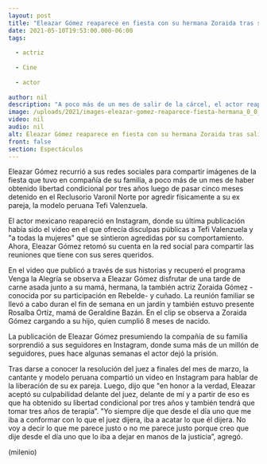 ```yaml
---
layout: post
title: "Eleazar Gómez reaparece en fiesta con su hermana Zoraida tras salir de prisión"
date: 2021-05-10T19:53:00.000-06:00
tags:
  
  - actriz
  
  - Cine
  
  - actor
  
author: nil
description: "A poco más de un mes de salir de la cárcel, el actor reapareció en redes sociales donde compartió imágenes de la reunión que celebró con su familia. "
image: /uploads/2021/images-eleazar-gomez-reaparece-fiesta-hermana_0_0_1200_747.jpg
video: nil
audio: nil
alt: Eleazar Gómez reaparece en fiesta con su hermana Zoraida tras salir de prisión
front: false
section: Espectáculos
---
```


Eleazar Gómez recurrió a sus redes sociales para compartir imágenes de la fiesta que tuvo en compañía de su familia, a poco más de un mes de haber obtenido libertad condicional por tres años luego de pasar cinco meses detenido en el Reclusorio Varonil Norte por agredir físicamente a su ex pareja, la modelo peruana Tefi Valenzuela. 

El actor mexicano reapareció en Instagram, donde su última publicación había sido el video en el que ofrecía disculpas públicas a Tefi Valenzuela y "a todas la mujeres" que se sintieron agredidas por su comportamiento. Ahora, Eleazar Gómez retomó su cuenta en la red social para compartir las reuniones que tiene con sus seres queridos.  

En el video que publicó a través de sus historias y recuperó el programa Venga la Alegría se observa a Eleazar Gómez disfrutar de una tarde de carne asada junto a su mamá, hermana, la también actriz Zoraida Gómez -conocida por su participación en Rebelde- y cuñado. La reunión familiar se llevó a cabo duran el fin de semana en un jardín y también estuvo presente Rosalba Ortíz, mamá de Geraldine Bazán. En el clip se observa a Zoraida Gómez cargando a su hijo, quien cumplió 8 meses de nacido.  

La publicación de Eleazar Gómez presumiendo la compañía de su familia sorprendió a sus seguidores en Instagram, donde suma más de un millón de seguidores, pues hace algunas semanas el actor dejó la prisión.  

Tras darse a conocer la resolución del juez a finales del mes de marzo, la cantante y modelo peruana compartió un video en Instagram para hablar de la liberación de su ex pareja.  Luego, dijo que "en honor a la verdad, Eleazar aceptó su culpabilidad delante del juez, delante de mí y a partir de eso es que ha obtenido su libertad condicional por tres años y también tendrá que tomar tres años de terapia”.   "Yo siempre dije que desde el día uno que me iba a conformar con lo que el juez dijera, iba a acatar lo que él dijera. No voy a decir lo que me parece justo o no me parece justo porque creo que dije desde el día uno que lo iba a dejar en manos de la justicia”, agregó.  

(milenio)